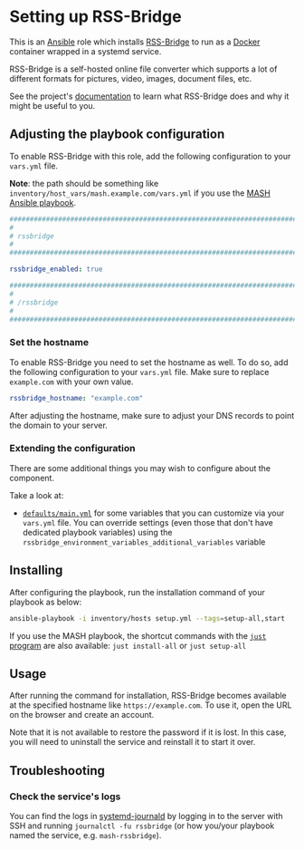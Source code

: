 <!--
SPDX-FileCopyrightText: 2020 - 2024 MDAD project contributors
SPDX-FileCopyrightText: 2020 - 2024 Slavi Pantaleev
SPDX-FileCopyrightText: 2020 Aaron Raimist
SPDX-FileCopyrightText: 2020 Chris van Dijk
SPDX-FileCopyrightText: 2020 Dominik Zajac
SPDX-FileCopyrightText: 2020 Mickaël Cornière
SPDX-FileCopyrightText: 2022 François Darveau
SPDX-FileCopyrightText: 2022 Julian Foad
SPDX-FileCopyrightText: 2022 Warren Bailey
SPDX-FileCopyrightText: 2023 Antonis Christofides
SPDX-FileCopyrightText: 2023 Felix Stupp
SPDX-FileCopyrightText: 2023 Pierre 'McFly' Marty
SPDX-FileCopyrightText: 2024 - 2025 Suguru Hirahara

SPDX-License-Identifier: AGPL-3.0-or-later
-->

# Setting up RSS-Bridge

This is an [Ansible](https://www.ansible.com/) role which installs [RSS-Bridge](https://rss-bridge.org/bridge01/) to run as a [Docker](https://www.docker.com/) container wrapped in a systemd service.

RSS-Bridge is a self-hosted online file converter which supports a lot of different formats for pictures, video, images, document files, etc.

See the project's [documentation](https://github.com/RSS-Bridge/rss-bridge/blob/master/README.md) to learn what RSS-Bridge does and why it might be useful to you.

## Adjusting the playbook configuration

To enable RSS-Bridge with this role, add the following configuration to your `vars.yml` file.

**Note**: the path should be something like `inventory/host_vars/mash.example.com/vars.yml` if you use the [MASH Ansible playbook](https://github.com/mother-of-all-self-hosting/mash-playbook).

```yaml
########################################################################
#                                                                      #
# rssbridge                                                            #
#                                                                      #
########################################################################

rssbridge_enabled: true

########################################################################
#                                                                      #
# /rssbridge                                                           #
#                                                                      #
########################################################################
```

### Set the hostname

To enable RSS-Bridge you need to set the hostname as well. To do so, add the following configuration to your `vars.yml` file. Make sure to replace `example.com` with your own value.

```yaml
rssbridge_hostname: "example.com"
```

After adjusting the hostname, make sure to adjust your DNS records to point the domain to your server.

### Extending the configuration

There are some additional things you may wish to configure about the component.

Take a look at:

- [`defaults/main.yml`](../defaults/main.yml) for some variables that you can customize via your `vars.yml` file. You can override settings (even those that don't have dedicated playbook variables) using the `rssbridge_environment_variables_additional_variables` variable

## Installing

After configuring the playbook, run the installation command of your playbook as below:

```sh
ansible-playbook -i inventory/hosts setup.yml --tags=setup-all,start
```

If you use the MASH playbook, the shortcut commands with the [`just` program](https://github.com/mother-of-all-self-hosting/mash-playbook/blob/main/docs/just.md) are also available: `just install-all` or `just setup-all`

## Usage

After running the command for installation, RSS-Bridge becomes available at the specified hostname like `https://example.com`. To use it, open the URL on the browser and create an account.

Note that it is not available to restore the password if it is lost. In this case, you will need to uninstall the service and reinstall it to start it over.

## Troubleshooting

### Check the service's logs

You can find the logs in [systemd-journald](https://www.freedesktop.org/software/systemd/man/systemd-journald.service.html) by logging in to the server with SSH and running `journalctl -fu rssbridge` (or how you/your playbook named the service, e.g. `mash-rssbridge`).
